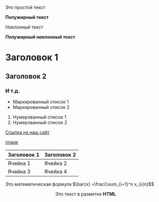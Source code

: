 Это простой текст

**Полужирный текст**

*Наклонный текст*

***Полужирный наклонный текст***

# Заголовок 1

## Заголовок 2

### И т.д.


- Маркированный список 1
- Маркированный список 2

1. Нумерованный список 1
2. Нумерованный список 2

[Ссылка на наш сайт](https://mguu.ru/?ysclid=m4r4ps9ld9503799235)

[image](https://avatars.mds.yandex.net/i?id=02a0d438915e4409b6779abb9faf64f6cfcca7e5-5380211-images-thumbs&n=13)


|Заголовок 1|Заголовок 2|
|------------|----------|
|Ячейка 1|Ячейка 2|
|Ячейка 3|Ячейка 4|


Это математическая формула $\bar{x} =\frac{\sum_{i=1}^n x_i}{n}$$

<p align=center>Это текст в разметке <b>HTML</b></p>
